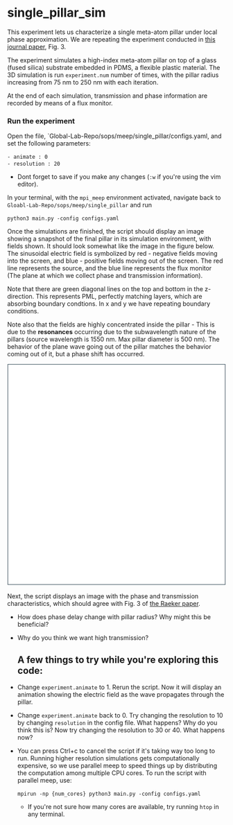 # single_pillar_sim

This experiment lets us characterize a single meta-atom pillar under local phase approximation. We are repeating the experiment conducted in [this journal paper](references/RAEKER_2021.pdf), Fig. 3.

The experiment simulates a high-index meta-atom pillar on top of a glass (fused silica) substrate embedded in PDMS, a flexible plastic material. The 3D simulation is run `experiment.num` number of times, with the pillar radius increasing from 75 nm to 250 nm with each iteration.

At the end of each simulation, transmission and phase information are recorded by means of a flux monitor.

### Run the experiment

Open the file, `Global-Lab-Repo/sops/meep/single_pillar/configs.yaml, and set the following parameters:

    - animate : 0
    - resolution : 20
    
- Dont forget to save if you make any changes (`:w` if you're using the vim editor).

In your terminal, with the `mpi_meep` environment activated,  navigate back to `Gloabl-Lab-Repo/sops/meep/single_pillar` and run
```
python3 main.py -config configs.yaml
```

Once the simulations are finished, the script should display an image showing a snapshot of the final pillar in its simulation environment, with fields shown. It should look somewhat like the image in the figure below. The sinusoidal electric field is symbolized by red - negative fields moving into the screen, and blue - positive fields moving out of the screen. The red line represents the source, and the blue line represents the flux monitor (The plane at which we collect phase and transmission information).

Note that there are green diagonal lines on the top and bottom in the z-direction. This represents PML, perfectly matching layers, which are absorbing boundary condtions. In x and y we have repeating boundary conditions. 

Note also that the fields are highly concentrated inside the pillar - This is due to the **resonances** occurring due to the subwavelength nature of the pillars (source wavelength is 1550 nm. Max pillar diameter is 500 nm). The behavior of the plane wave going out of the pillar matches the behavior coming out of it, but a phase shift has occurred.

![diagram](references/single_pillar_diagram.png)

Next, the script displays an image with the phase and transmission characteristics, which should agree with Fig. 3 of [the Raeker paper](![raeker](/references/RAEKER_2021.pdf)).

- How does phase delay change with pillar radius? Why might this be beneficial?
- Why do you think we want high transmission?

  ## A few things to try while you're exploring this code:

- Change `experiment.animate` to 1. Rerun the script. Now it will display an animation showing the electric field as the wave propagates through the pillar.
- Change `experiment.animate` back to 0. Try changing the resolution to 10 by changing `resolution` in the config file. What happens? Why do you think this is? Now try changing the resolution to 30 or 40. What happens now?
- You can press Ctrl+c to cancel the script if it's taking way too long to run. Running higher resolution simulations gets computationally expensive, so we use parallel meep to speed things up by distributing the computation among multiple CPU cores. To run the script with parallel meep, use:
 
  ```
  mpirun -np {num_cores} python3 main.py -config configs.yaml
  ```
    - If you're not sure how many cores are available, try running `htop` in any terminal.
